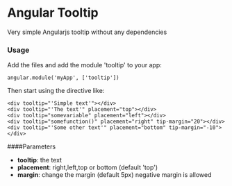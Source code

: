 Angular Tooltip
===============

Very simple Angularjs tooltip without any dependencies


### Usage

Add the files and add the module 'tooltip' to your app:

    angular.module('myApp', ['tooltip'])
    

Then start using the directive like:

    <div tooltip="'Simple text'"></div>
    <div tooltip="'The text'" placement="top"></div>
    <div tooltip="somevariable" placement="left"></div>
    <div tooltip="somefunction()" placement="right" tip-margin="20"></div>
    <div tooltip="'Some other text'" placement="bottom" tip-margin="-10"></div>
	
	
	
####Parameters

* **tooltip**: the text
* **placement**: right,left,top or bottom (default 'top')
* **margin**: change the margin (default 5px) negative margin is allowed

